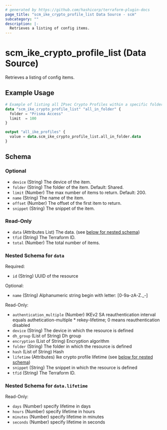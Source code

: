 ```yaml
---
# generated by https://github.com/hashicorp/terraform-plugin-docs
page_title: "scm_ike_crypto_profile_list Data Source - scm"
subcategory: ""
description: |-
  Retrieves a listing of config items.
---
```


# scm_ike_crypto_profile_list (Data Source)

Retrieves a listing of config items.

## Example Usage

```terraform
# Example of listing all IPsec Crypto Profiles within a specific folder.
data "scm_ike_crypto_profile_list" "all_in_folder" {
  folder = "Prisma Access"
  limit  = 100
}

output "all_ike_profiles" {
  value = data.scm_ike_crypto_profile_list.all_in_folder.data
}
```

<!-- schema generated by tfplugindocs -->
## Schema

### Optional

- `device` (String) The device of the item.
- `folder` (String) The folder of the item. Default: Shared.
- `limit` (Number) The max number of items to return. Default: 200.
- `name` (String) The name of the item.
- `offset` (Number) The offset of the first item to return.
- `snippet` (String) The snippet of the item.

### Read-Only

- `data` (Attributes List) The data. (see [below for nested schema](#nestedatt--data))
- `tfid` (String) The Terraform ID.
- `total` (Number) The total number of items.

<a id="nestedatt--data"></a>
### Nested Schema for `data`

Required:

- `id` (String) UUID of the resource

Optional:

- `name` (String) Alphanumeric string begin with letter: [0-9a-zA-Z._-]

Read-Only:

- `authentication_multiple` (Number) IKEv2 SA reauthentication interval equals authetication-multiple * rekey-lifetime; 0 means reauthentication disabled
- `device` (String) The device in which the resource is defined
- `dh_group` (List of String) Dh group
- `encryption` (List of String) Encryption algorithm
- `folder` (String) The folder in which the resource is defined
- `hash` (List of String) Hash
- `lifetime` (Attributes) Ike crypto profile lifetime (see [below for nested schema](#nestedatt--data--lifetime))
- `snippet` (String) The snippet in which the resource is defined
- `tfid` (String) The Terraform ID.

<a id="nestedatt--data--lifetime"></a>
### Nested Schema for `data.lifetime`

Read-Only:

- `days` (Number) specify lifetime in days
- `hours` (Number) specify lifetime in hours
- `minutes` (Number) specify lifetime in minutes
- `seconds` (Number) specify lifetime in seconds
